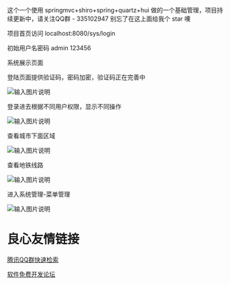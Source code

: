 这个一个使用 springmvc+shiro+spring+quartz+hui 做的一个基础管理，项目持续更新中，请关注QQ群 - 335102947 别忘了在这上面给我个 star 噢

项目首页访问 localhost:8080/sys/login

初始用户名密码 admin 123456

系统展示页面

登陆页面提供验证码，密码加密，验证码正在完善中

![输入图片说明](http://git.oschina.net/uploads/images/2016/0222/212121_827aa029_376915.png "在这里输入图片标题")

登录进去根据不同用户权限，显示不同操作

![输入图片说明](http://git.oschina.net/uploads/images/2016/0222/212252_6e769d23_376915.png "在这里输入图片标题")

查看城市下面区域

![输入图片说明](http://git.oschina.net/uploads/images/2016/0222/212437_270bfb49_376915.png "在这里输入图片标题")

查看地铁线路

![输入图片说明](http://git.oschina.net/uploads/images/2016/0222/212557_ea671e73_376915.png "在这里输入图片标题")

进入系统管理-菜单管理

![输入图片说明](http://git.oschina.net/uploads/images/2016/0222/212700_14afdd82_376915.png "在这里输入图片标题")






 # 良心友情链接

[腾讯QQ群快速检索](http://u.720life.cn/s/8cf73f7c)

[软件免费开发论坛](http://u.720life.cn/s/bbb01dc0)
